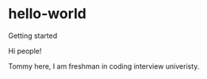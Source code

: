 # hello-world
Getting started

Hi people!

Tommy here, I am freshman in coding interview univeristy.
